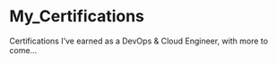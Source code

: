 # My_Certifications
Certifications I’ve earned as a DevOps &amp; Cloud Engineer, with more to come...
